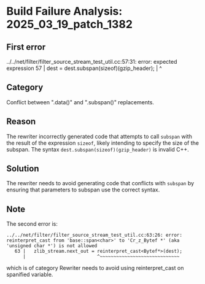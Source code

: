 # Build Failure Analysis: 2025_03_19_patch_1382

## First error

../../net/filter/filter_source_stream_test_util.cc:57:31: error: expected expression
  57 |     dest = dest.subspan(sizeof)(gzip_header);
      |                               ^

## Category
Conflict between ".data()" and ".subspan()" replacements.

## Reason
The rewriter incorrectly generated code that attempts to call `subspan` with the result of the expression `sizeof`, likely intending to specify the size of the subspan. The syntax `dest.subspan(sizeof)(gzip_header)` is invalid C++.

## Solution
The rewriter needs to avoid generating code that conflicts with `subspan` by ensuring that parameters to subspan use the correct syntax.

## Note
The second error is:
```
../../net/filter/filter_source_stream_test_util.cc:63:26: error: reinterpret_cast from 'base::span<char>' to 'Cr_z_Bytef *' (aka 'unsigned char *') is not allowed
   63 |   zlib_stream.next_out = reinterpret_cast<Bytef*>(dest);
      |                          ^~~~~~~~~~~~~~~~~~~~~~~~~~~~~~
```
which is of category Rewriter needs to avoid using reinterpret_cast on spanified variable.